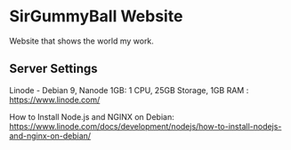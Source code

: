 # SirGummyBall Website

Website that shows the world my work.

## Server Settings

Linode - Debian 9, Nanode 1GB: 1 CPU, 25GB Storage, 1GB RAM
: <https://www.linode.com/>

How to Install Node.js and NGINX on Debian: <https://www.linode.com/docs/development/nodejs/how-to-install-nodejs-and-nginx-on-debian/>
